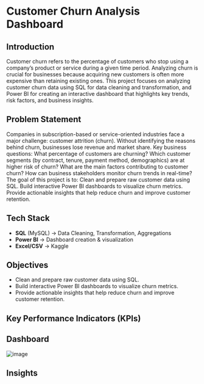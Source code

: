 # Customer Churn Analysis Dashboard

## Introduction
Customer churn refers to the percentage of customers who stop using a company’s product or service during a given time period. Analyzing churn is crucial for businesses because acquiring new customers is often more expensive than retaining existing ones. This project focuses on analyzing customer churn data using SQL for data cleaning and transformation, and Power BI for creating an interactive dashboard that highlights key trends, risk factors, and business insights.

## Problem Statement
Companies in subscription-based or service-oriented industries face a major challenge: customer attrition (churn). Without identifying the reasons behind churn, businesses lose revenue and market share.
Key business questions:
What percentage of customers are churning?
Which customer segments (by contract, tenure, payment method, demographics) are at higher risk of churn?
What are the main factors contributing to customer churn?
How can business stakeholders monitor churn trends in real-time?
The goal of this project is to:
Clean and prepare raw customer data using SQL.
Build interactive Power BI dashboards to visualize churn metrics.
Provide actionable insights that help reduce churn and improve customer retention.

## Tech Stack
- **SQL** (MySQL) → Data Cleaning, Transformation, Aggregations
- **Power BI** → Dashboard creation & visualization
- **Excel/CSV** → Kaggle

## Objectives
- Clean and prepare raw customer data using SQL.
- Build interactive Power BI dashboards to visualize churn metrics.
- Provide actionable insights that help reduce churn and improve customer retention.
  
## Key Performance Indicators (KPIs)


## Dashboard
![image]()

## Insights


